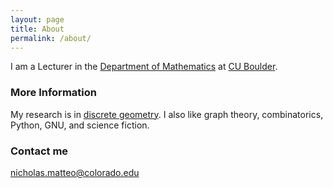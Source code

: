 ```yaml
---
layout: page
title: About
permalink: /about/
---
```


I am a Lecturer in the [Department of Mathematics](https://www.colorado.edu/math/)
at [CU Boulder](http://colorado.edu/).

### More Information

My research is in [discrete geometry](http://en.wikipedia.org/wiki/Discrete_geometry).
I also like graph theory, combinatorics, Python, GNU, and science fiction.

### Contact me

[nic&#104;o&#108;a&#115;&#46;m&#97;tteo&#64;co&#108;or&#97;do&#46;e&#100;u](ma&#105;&#108;to&#58;nich&#111;l&#37;61s&#46;matt%65%6F&#64;col&#111;ra&#37;6&#52;&#111;&#46;e&#100;u)
